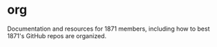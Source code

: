 org
===

Documentation and resources for 1871 members, including how to best 1871's GitHub repos are organized.
